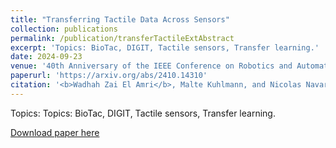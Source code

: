 ```yaml
---
title: "Transferring Tactile Data Across Sensors"
collection: publications
permalink: /publication/transferTactileExtAbstract
excerpt: 'Topics: BioTac, DIGIT, Tactile sensors, Transfer learning.'
date: 2024-09-23
venue: '40th Anniversary of the IEEE Conference on Robotics and Automation (ICRA@40)'
paperurl: 'https://arxiv.org/abs/2410.14310'
citation: '<b>Wadhah Zai El Amri</b>, Malte Kuhlmann, and Nicolas Navarro-Guerrero (2024). &quot;Transferring Tactile Data Across Sensors.&quot; <i>in 40th Anniversary of the IEEE Conference on Robotics and Automation (ICRA@40), Rotterdam, The Netherlands, Sept. 2024, pp. 1540–1542</i>.'
---
```

Topics: Topics: BioTac, DIGIT, Tactile sensors, Transfer learning.

[Download paper here](http://wzaielamri.github.io/files/transferTactileExtAbstract_zaielamri.pdf)
